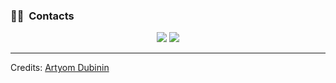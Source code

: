 ### 🤝🏻 &nbsp;Contacts

<p align="center">
<a href="https://www.linkedin.com/in/artyomdubinin/"><img src="https://user-images.githubusercontent.com/21006294/123511882-d6a78380-d68c-11eb-84f9-0cb3f9ff1771.png"/></a>
<a href="mailto:artlock1318@gmail.com"><img src="https://user-images.githubusercontent.com/21006294/123511881-d60eed00-d68c-11eb-8b7f-44fc0ccf0341.png"/></a>
</p>

-----
Credits: [Artyom Dubinin](https://github.com/art07)